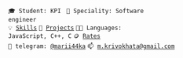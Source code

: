 <code>🎓 Student: KPI </code>
<code>👷 Speciality: Software engineer</code><br>
<code>💡 [Skills](SKILLS.md)</code>
<code>🧻 [Projects](PROJECTS.md)</code>
<code>🧑‍💻 Languages: JavaScript, C++, C</code>
<code>🪙 [Rates](RATES.md)</code><br>
<code>💬 telegram: [@marii44ka](https://telegram.me/marii44ka)</code>
<code>📫 [m.krivokhata@gmail.com](mailto:m.krivokhata@gmail.com)</code>
